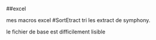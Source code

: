 ##excel


mes macros excel
#SortEtract
tri les extract de symphony.

le fichier de base est difficilement lisible
